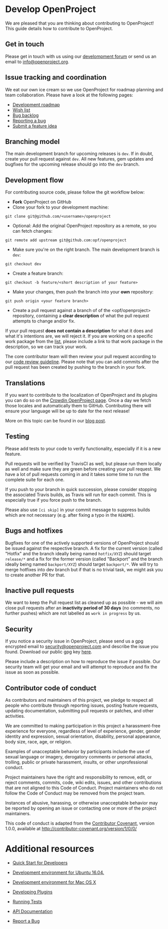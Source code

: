# Develop OpenProject

We are pleased that you are thinking about contributing to OpenProject! This guide details how to contribute to OpenProject.

## Get in touch

Please get in touch with us using our [develompment forum](https://community.openproject.com/projects/openproject/forums/7) or send us an email to info@openproject.org.

## Issue tracking and coordination

We eat our own ice cream so we use OpenProject for roadmap planning and team collaboration. Please have a look at the following pages:

- [Development roadmap](https://community.openproject.com/projects/openproject/work_packages?query_id=1993)
- [Wish list](https://community.openproject.com/versions/26)
- [Bug backlog](https://community.openproject.com/versions/136)
- [Reporting a bug](https://www.openproject.org/development/report-a-bug/)
- [Submit a feature idea](https://www.openproject.org/development/submit-feature-idea/)

## Branching model

The main development branch for upcoming releases is `dev`. If in doubt, create your pull request against `dev`. All new features, gem updates and bugfixes for the upcoming release should go into the `dev` branch.

## Development flow

For contributing source code, please follow the git workflow below:

- **Fork** OpenProject on GitHub
- Clone your fork to your development machine:

```
git clone git@github.com/<username>/openproject
```

- Optional: Add the original OpenProject repository as a remote, so you can fetch changes:

```
git remote add upstream git@github.com:opf/openproject
```

- Make sure you're on the right branch. The main development branch is `dev`:

```
git checkout dev
```

- Create a feature branch:

```
git checkout -b feature/<short description of your feature>
```

- Make your changes, then push the branch into your **own** repository:

```
git push origin <your feature branch>
```

- Create a pull request against a branch of of the <opf/openproject> repository, containing a **clear description** of what the pull request attempts to change and/or fix.

If your pull request **does not contain a description** for what it does and what it's intentions are, we will reject it. If you are working on a specific work package from the [list](https://community.openproject.com/projects/openproject/work_packages), please include a link to that work package in the description, so we can track your work.

The core contributor team will then review your pull request according to our [code review guideline](https://www.openproject.org/open-source/development-free-project-management-software/code-review-guideliness/). Please note that you can add commits after the pull request has been created by pushing to the branch in your fork.

## Translations

If you want to contribute to the localization of OpenProject and its plugins you can do so on the [Crowdin OpenProject page](https://crowdin.com/project/openproject). Once a day we fetch those locales and automatically them to GitHub. Contributing there will ensure your language will be up to date for the next release!

More on this topic can be found in our [blog post](https://www.openproject.org/help-translate-openproject-into-your-language/).

## Testing

Please add tests to your code to verify functionality, especially if it is a new feature.

Pull requests will be verified by TravisCI as well, but please run them locally as well and make sure they are green before creating your pull request. We have a lot of pull requests coming in and it takes some time to run the complete suite for each one.

If you push to your branch in quick succession, please consider stopping the associated Travis builds, as Travis will run for each commit. This is especially true if you force push to the branch.

Please also use `[ci skip]` in your commit message to suppress builds which are not necessary (e.g. after fixing a typo in the `README`).

## Bugs and hotfixes

Bugfixes for one of the actively supported versions of OpenProject should be issued against the respective branch. A fix for the current version (called "Hotfix" and the branch ideally being named `hotfix/XYZ`) should target `release/*` and a fix for the former version (called "Backport" and the branch ideally being named `backport/XYZ`) should target `backport/*`. We will try to merge hotfixes into dev branch but if that is no trivial task, we might ask you to create another PR for that.

## Inactive pull requests

We want to keep the Pull request list as cleaned up as possible - we will aim close pull requests after an **inactivity period of 30 days** (no comments, no further pushes) which are not labelled as `work in progress` by us.

## Security

If you notice a security issue in OpenProject, please send us a gpg encrypted email to security@openproject.com and describe the issue you found. Download our public gpg key [here](https://pgp.mit.edu/pks/lookup?op=get&search=0x7D669C6D47533958).

Please include a description on how to reproduce the issue if possible. Our security team will get your email and will attempt to reproduce and fix the issue as soon as possible.

## Contributor code of conduct

As contributors and maintainers of this project, we pledge to respect all people who contribute through reporting issues, posting feature requests, updating documentation, submitting pull requests or patches, and other activities.

We are committed to making participation in this project a harassment-free experience for everyone, regardless of level of experience, gender, gender identity and expression, sexual orientation, disability, personal appearance, body size, race, age, or religion.

Examples of unacceptable behavior by participants include the use of sexual language or imagery, derogatory comments or personal attacks, trolling, public or private harassment, insults, or other unprofessional conduct.

Project maintainers have the right and responsibility to remove, edit, or reject comments, commits, code, wiki edits, issues, and other contributions that are not aligned to this Code of Conduct. Project maintainers who do not follow the Code of Conduct may be removed from the project team.

Instances of abusive, harassing, or otherwise unacceptable behavior may be reported by opening an issue or contacting one or more of the project maintainers.

This code of conduct is adapted from the [Contributor Covenant](http://contributor-covenant.org/), version 1.0.0, available at http://contributor-covenant.org/version/1/0/0/





# Additional resources


* [Quick Start for Developers](quick-start)
* [Development environment for Ubuntu 16.04.](development-environment-ubuntu.md)
* [Development environment for Mac OS X](development-environment-osx.md)

* [Developing Plugins](create-openproject-plugin)
* [Running Tests](running-tests)
* [API Documentation](/api/)
* [Report a Bug](report-a-bug)
